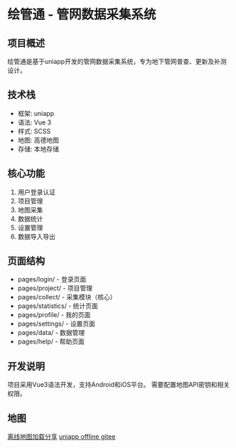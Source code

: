# 绘管通 - 管网数据采集系统

## 项目概述
绘管通是基于uniapp开发的管网数据采集系统，专为地下管网普查、更新及补测设计。

## 技术栈
- 框架: uniapp
- 语法: Vue 3
- 样式: SCSS
- 地图: 高德地图
- 存储: 本地存储

## 核心功能
1. 用户登录认证
2. 项目管理
3. 地图采集
4. 数据统计
5. 设置管理
6. 数据导入导出

## 页面结构
- pages/login/ - 登录页面
- pages/project/ - 项目管理
- pages/collect/ - 采集模块（核心）
- pages/statistics/ - 统计页面
- pages/profile/ - 我的页面
- pages/settings/ - 设置页面
- pages/data/ - 数据管理
- pages/help/ - 帮助页面

## 开发说明
项目采用Vue3语法开发，支持Android和iOS平台。
需要配置地图API密钥和相关权限。


## 地图
[离线地图加载分享](https://www.jianshu.com/p/b20f5d15b688)
[uniapp offline gitee](https://gitee.com/kalisong/uniapp-offline-map/tree/master)